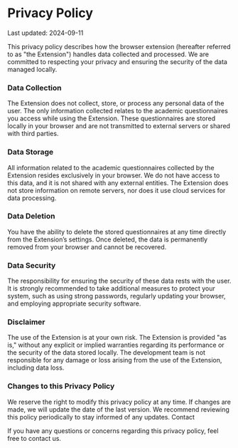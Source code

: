 # Privacy Policy

Last updated: 2024-09-11

This privacy policy describes how the browser extension (hereafter referred to as "the Extension") handles data collected and processed. We are committed to respecting your privacy and ensuring the security of the data managed locally.

### Data Collection

The Extension does not collect, store, or process any personal data of the user. The only information collected relates to the academic questionnaires you access while using the Extension. These questionnaires are stored locally in your browser and are not transmitted to external servers or shared with third parties.

### Data Storage

All information related to the academic questionnaires collected by the Extension resides exclusively in your browser. We do not have access to this data, and it is not shared with any external entities. The Extension does not store information on remote servers, nor does it use cloud services for data processing.

### Data Deletion

You have the ability to delete the stored questionnaires at any time directly from the Extension’s settings. Once deleted, the data is permanently removed from your browser and cannot be recovered.

### Data Security

The responsibility for ensuring the security of these data rests with the user. It is strongly recommended to take additional measures to protect your system, such as using strong passwords, regularly updating your browser, and employing appropriate security software.

### Disclaimer

The use of the Extension is at your own risk. The Extension is provided "as is," without any explicit or implied warranties regarding its performance or the security of the data stored locally. The development team is not responsible for any damage or loss arising from the use of the Extension, including data loss.

### Changes to this Privacy Policy

We reserve the right to modify this privacy policy at any time. If changes are made, we will update the date of the last version. We recommend reviewing this policy periodically to stay informed of any updates.
Contact

If you have any questions or concerns regarding this privacy policy, feel free to contact us.